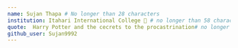 ```yaml
---
name: Sujan Thapa # No longer than 28 characters
institution: Itahari International College 🚩 # no longer than 58 characters
quote:  Harry Potter and the cecrets to the procastrination# no longer than 100 characters, avoid using quotes(") to guarantee the format remains the same.
github_user: Sujan9992
---
```

